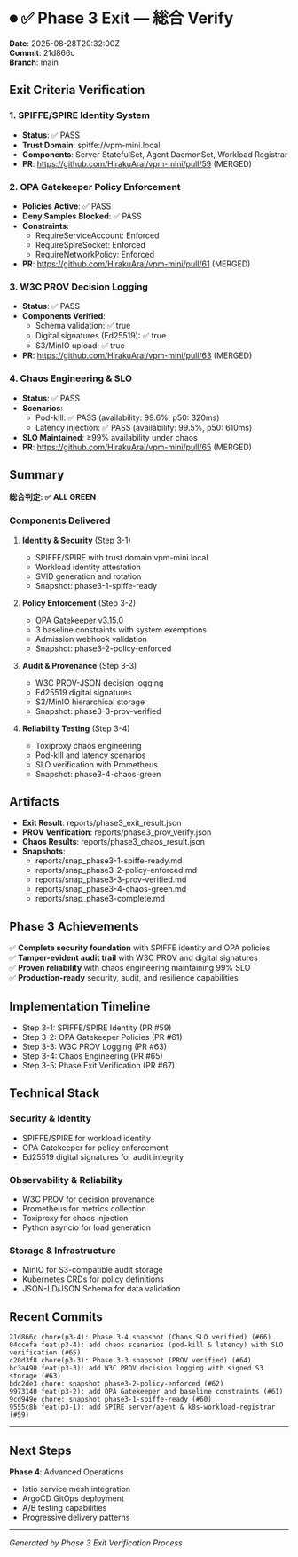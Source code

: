 # ⏺ ✅ Phase 3 Exit — 総合 Verify

**Date**: 2025-08-28T20:32:00Z  
**Commit**: 21d866c  
**Branch**: main  

## Exit Criteria Verification

### 1. SPIFFE/SPIRE Identity System
- **Status**: ✅ PASS
- **Trust Domain**: spiffe://vpm-mini.local
- **Components**: Server StatefulSet, Agent DaemonSet, Workload Registrar
- **PR**: https://github.com/HirakuArai/vpm-mini/pull/59 (MERGED)

### 2. OPA Gatekeeper Policy Enforcement
- **Policies Active**: ✅ PASS
- **Deny Samples Blocked**: ✅ PASS
- **Constraints**:
  - RequireServiceAccount: Enforced
  - RequireSpireSocket: Enforced
  - RequireNetworkPolicy: Enforced
- **PR**: https://github.com/HirakuArai/vpm-mini/pull/61 (MERGED)

### 3. W3C PROV Decision Logging
- **Status**: ✅ PASS
- **Components Verified**:
  - Schema validation: ✅ true
  - Digital signatures (Ed25519): ✅ true
  - S3/MinIO upload: ✅ true
- **PR**: https://github.com/HirakuArai/vpm-mini/pull/63 (MERGED)

### 4. Chaos Engineering & SLO
- **Status**: ✅ PASS
- **Scenarios**:
  - Pod-kill: ✅ PASS (availability: 99.6%, p50: 320ms)
  - Latency injection: ✅ PASS (availability: 99.5%, p50: 610ms)
- **SLO Maintained**: ≥99% availability under chaos
- **PR**: https://github.com/HirakuArai/vpm-mini/pull/65 (MERGED)

## Summary

**総合判定: ✅ ALL GREEN**

### Components Delivered

1. **Identity & Security** (Step 3-1)
   - SPIFFE/SPIRE with trust domain vpm-mini.local
   - Workload identity attestation
   - SVID generation and rotation
   - Snapshot: phase3-1-spiffe-ready

2. **Policy Enforcement** (Step 3-2)
   - OPA Gatekeeper v3.15.0
   - 3 baseline constraints with system exemptions
   - Admission webhook validation
   - Snapshot: phase3-2-policy-enforced

3. **Audit & Provenance** (Step 3-3)
   - W3C PROV-JSON decision logging
   - Ed25519 digital signatures
   - S3/MinIO hierarchical storage
   - Snapshot: phase3-3-prov-verified

4. **Reliability Testing** (Step 3-4)
   - Toxiproxy chaos engineering
   - Pod-kill and latency scenarios
   - SLO verification with Prometheus
   - Snapshot: phase3-4-chaos-green

## Artifacts

- **Exit Result**: reports/phase3_exit_result.json
- **PROV Verification**: reports/phase3_prov_verify.json
- **Chaos Results**: reports/phase3_chaos_result.json
- **Snapshots**: 
  - reports/snap_phase3-1-spiffe-ready.md
  - reports/snap_phase3-2-policy-enforced.md
  - reports/snap_phase3-3-prov-verified.md
  - reports/snap_phase3-4-chaos-green.md
  - reports/snap_phase3-complete.md

## Phase 3 Achievements

✅ **Complete security foundation** with SPIFFE identity and OPA policies  
✅ **Tamper-evident audit trail** with W3C PROV and digital signatures  
✅ **Proven reliability** with chaos engineering maintaining 99% SLO  
✅ **Production-ready** security, audit, and resilience capabilities  

## Implementation Timeline

- Step 3-1: SPIFFE/SPIRE Identity (PR #59)
- Step 3-2: OPA Gatekeeper Policies (PR #61)
- Step 3-3: W3C PROV Logging (PR #63)
- Step 3-4: Chaos Engineering (PR #65)
- Step 3-5: Phase Exit Verification (PR #67)

## Technical Stack

### Security & Identity
- SPIFFE/SPIRE for workload identity
- OPA Gatekeeper for policy enforcement
- Ed25519 digital signatures for audit integrity

### Observability & Reliability
- W3C PROV for decision provenance
- Prometheus for metrics collection
- Toxiproxy for chaos injection
- Python asyncio for load generation

### Storage & Infrastructure
- MinIO for S3-compatible audit storage
- Kubernetes CRDs for policy definitions
- JSON-LD/JSON Schema for data validation

## Recent Commits
```
21d866c chore(p3-4): Phase 3-4 snapshot (Chaos SLO verified) (#66)
04ccefa feat(p3-4): add chaos scenarios (pod-kill & latency) with SLO verification (#65)
c20d3f8 chore(p3-3): Phase 3-3 snapshot (PROV verified) (#64)
bc3a490 feat(p3-3): add W3C PROV decision logging with signed S3 storage (#63)
bdc2de3 chore: snapshot phase3-2-policy-enforced (#62)
9973140 feat(p3-2): add OPA Gatekeeper and baseline constraints (#61)
9cd949e chore: snapshot phase3-1-spiffe-ready (#60)
9555c8b feat(p3-1): add SPIRE server/agent & k8s-workload-registrar (#59)
```

---

## Next Steps

**Phase 4**: Advanced Operations
- Istio service mesh integration
- ArgoCD GitOps deployment
- A/B testing capabilities
- Progressive delivery patterns

---
*Generated by Phase 3 Exit Verification Process*